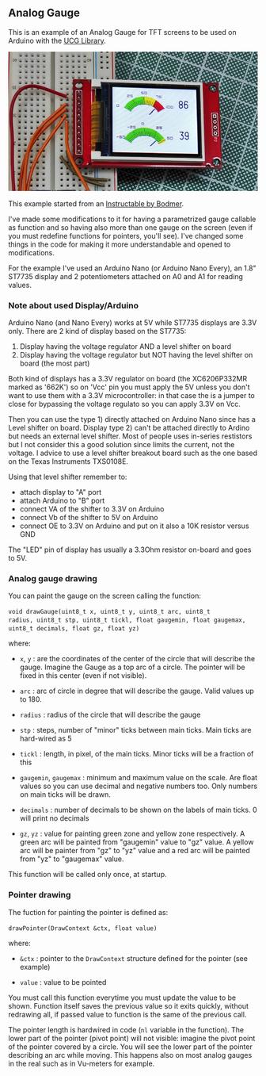 ## Analog Gauge

This is an example of an Analog Gauge for TFT screens to be used on Arduino with the [UCG Library](https://github.com/olikraus/ucglib).

![gauge picture](img/gauge.jpg)

This example started from an [Instructable by Bodmer](https://www.instructables.com/Arduino-sketch-for-a-retro-analogue-meter-graphic-/). 

I've made some modifications to it for having a parametrized gauge callable as function and so having also more than one gauge on the screen (even if you must redefine functions for pointers, you'll see). I've changed some things in the code for making it more understandable and opened to modifications.

For the example I've used an Arduino Nano (or Arduino Nano Every), an 1.8" ST7735 display and 2 potentiometers attached on A0 and A1 for reading values.

### Note about used Display/Arduino

Arduino Nano (and Nano Every) works at 5V while ST7735 displays are 3.3V only. There are 2 kind of display based on the ST7735:

1) Display having the voltage regulator AND a level shifter on board 
2) Display having the voltage regulator but NOT having the level shifter on board (the most part)

Both kind of displays has a 3.3V regulator on board (the XC6206P332MR marked as '662K') so on 'Vcc' pin you must apply the 5V unless you don't want to use them with a 3.3V microcontroller: in that case the is a jumper to close for bypassing the voltage regulato so you can apply 3.3V on Vcc.

Then you can use the type 1) directly attached on Arduino Nano since has a Level shifter on board. Display type 2) can't be attached directly to Ardino but needs an external level shifter. Most of people uses in-series restistors but I not consider this a good solution since limits the current, not the voltage. I advice to use a level shifter breakout board such as the one based on the Texas Instruments TXS0108E.

Using that level shifter remember to:
- attach display to "A" port
- attach Arduino to "B" port
- connect VA of the shifter to 3.3V on Arduino
- connect Vb of the shifter to 5V on Arduino
- connect OE to 3.3V on Arduino and put on it also a 10K resistor versus GND

The "LED" pin of display has usually a 3.3Ohm resistor on-board and goes to 5V.

### Analog gauge drawing

You can paint the gauge on the screen calling the function:

<code>void drawGauge(uint8_t x, uint8_t y, uint8_t arc, uint8_t radius, uint8_t stp, uint8_t tickl, float gaugemin, float gaugemax, uint8_t decimals, float gz, float yz)</code>

where:

- <code>x</code>, <code>y</code> : are the coordinates of the center of the circle that will describe the gauge. Imagine the Gauge as a top arc of a circle. The pointer will be fixed in this center (even if not visible).

- <code>arc</code> : arc of circle in degree that will describe the gauge. Valid values up to 180.

- <code>radius</code> : radius of the circle that will describe the gauge

- <code>stp</code> : steps, number of "minor" ticks between main ticks. Main ticks are hard-wired as 5

- <code>tickl</code> : length, in pixel, of the main ticks. Minor ticks will be a fraction of this

- <code>gaugemin</code>, <code>gaugemax</code> : minimum and maximum value on the scale. Are float values so you can use decimal and negative numbers too. Only numbers on main ticks will be drawn.

- <code>decimals</code> : number of decimals to be shown on the labels of main ticks. 0 will print no decimals

- <code>gz</code>, <code>yz</code> : value for painting green zone and yellow zone respectively. A green arc will be painted from "gaugemin" value to "gz" value. A yellow arc will be painter from "gz" to "yz" value and a red arc will be painted from "yz" to "gaugemax" value.

This function will be called only once, at startup.

### Pointer drawing

The fuction for painting the pointer is defined as:

<code>drawPointer(DrawContext &ctx, float value)</code>

where:

- <code>&ctx</code> : pointer to the `DrawContext` structure defined for the pointer (see example)

- <code>value</code> : value to be pointed

You must call this function everytime you must update the value to be shown. Function itself saves the previous value so it exits quickly, without redrawing all, if passed value to function is the same of the previous call.

The pointer length is hardwired in code (<code>nl</code> variable in the function). The lower part of the pointer (pivot point) will not visible: imagine the pivot point of the pointer covered by a circle. You will see the lower part of the pointer describing an arc while moving. This happens also on most analog gauges in the real such as in Vu-meters for example.